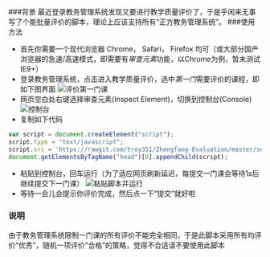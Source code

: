 ###背景
最近登录教务管理系统发现又要进行教学质量评价了，于是乎闲来无事写了个能批量评价的脚本，理论上应该支持所有“正方教务管理系统”。
###使用方法
* 首先你需要一个现代浏览器 Chrome， Safari， Firefox 均可（或大部分国产浏览器的急速/高速模式，即需要有*审查元素*功能，以Chrome为例，暂未测试IE9+）
* 登录教务管理系统，点击进入教学质量评价，选中*第一门*需要评价的课程，即如下图界面
![评价第一门课](https://raw.githubusercontent.com/troy351/Zhengfang-Evaluation/master/images/first_course.jpg)
* 网页空白处右键选择审查元素(Inspect Element)，切换到控制台(Console)
![控制台](https://raw.githubusercontent.com/troy351/Zhengfang-Evaluation/master/images/console.jpg)
* 复制如下代码

```javascript
var script = document.createElement("script");
script.type = "text/javascript";
script.src = 'https://rawgit.com/troy351/Zhengfang-Evaluation/master/script.min.js';
document.getElementsByTagName("head")[0].appendChild(script);
```

* 粘贴到控制台，回车运行（为了适应网页刷新延迟，每提交一门课会等待1s后继续提交下一门课）
![粘贴脚本并运行](https://raw.githubusercontent.com/troy351/Zhengfang-Evaluation/master/images/script.jpg)
* 等待一会儿会提示你评价完成，然后点一下“提交”就好啦

### 说明
由于教务管理系统限制一门课的所有评价不能完全相同，于是此脚本采用所有均评价“优秀”，随机一项评价“合格”的策略，觉得不合适请不要使用此脚本

